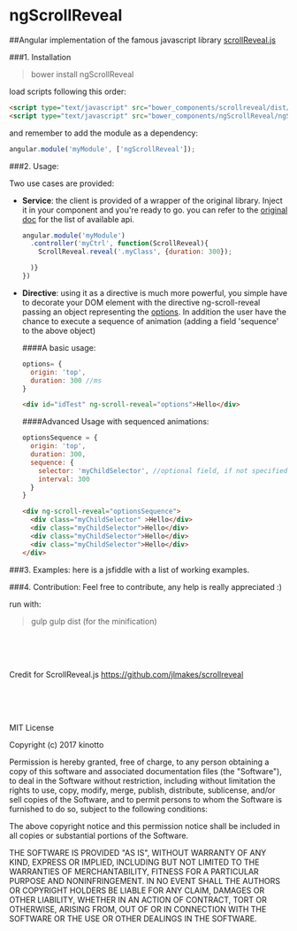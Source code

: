 # ngScrollReveal
##Angular implementation of the famous javascript library [scrollReveal.js](https://github.com/jlmakes/scrollreveal)


###1. Installation

> bower install ngScrollReveal


load scripts following this order:
```html
<script type="text/javascript" src="bower_components/scrollreveal/dist/scrollreveal.js"></script>
<script type="text/javascript" src="bower_components/ngScrollReveal/ngScrollReveal.min.js"></script>
```
and remember to add the module as a dependency:
```javascript
angular.module('myModule', ['ngScrollReveal']);
```


###2. Usage:

Two use cases are provided:

- **Service**: the client is provided of a wrapper of the original library. Inject it in your component and you're ready
to go. you can refer to the [original doc](https://github.com/jlmakes/scrollreveal) for the list of available api.

  ```javascript
  angular.module('myModule')
    .controller('myCtrl', function(ScrollReveal){
      ScrollReveal.reveal('.myClass', {duration: 300});

    )}
  })
  ```

- **Directive**: using it as a directive is much more powerful, you simple have to decorate your DOM element with
the directive ng-scroll-reveal passing an object representing the [options](https://github.com/jlmakes/scrollreveal).
In addition the user have the chance to execute a sequence of animation (adding a field 'sequence' to the above object)

  ####A basic usage:
  ```javascript
  options= {
    origin: 'top',
    duration: 300 //ms
  }
  ```
  ```html
  <div id="idTest" ng-scroll-reveal="options">Hello</div>
  ```


  ####Advanced Usage with sequenced animations:

  ```javascript
  optionsSequence = {
    origin: 'top',
    duration: 300,
    sequence: {
      selector: 'myChildSelector', //optional field, if not specified all the DIRECT children will be animated
      interval: 300
    }
  }
  ```

  ```html
  <div ng-scroll-reveal="optionsSequence">
    <div class="myChildSelector" >Hello</div>
    <div class="myChildSelector">Hello</div>
    <div class="myChildSelector">Hello</div>
    <div class="myChildSelector">Hello</div>
  </div>
  ```


###3. Examples:
here is a jsfiddle with a list of working examples.


###4. Contribution:
Feel free to contribute, any help is really appreciated :)


run with:

>gulp
>gulp dist (for the minification)



<br/><br/><br/>

Credit for ScrollReveal.js https://github.com/jlmakes/scrollreveal


<br/><br/><br/>



MIT License

Copyright (c) 2017 kinotto

Permission is hereby granted, free of charge, to any person obtaining a copy
of this software and associated documentation files (the "Software"), to deal
in the Software without restriction, including without limitation the rights
to use, copy, modify, merge, publish, distribute, sublicense, and/or sell
copies of the Software, and to permit persons to whom the Software is
furnished to do so, subject to the following conditions:

The above copyright notice and this permission notice shall be included in all
copies or substantial portions of the Software.

THE SOFTWARE IS PROVIDED "AS IS", WITHOUT WARRANTY OF ANY KIND, EXPRESS OR
IMPLIED, INCLUDING BUT NOT LIMITED TO THE WARRANTIES OF MERCHANTABILITY,
FITNESS FOR A PARTICULAR PURPOSE AND NONINFRINGEMENT. IN NO EVENT SHALL THE
AUTHORS OR COPYRIGHT HOLDERS BE LIABLE FOR ANY CLAIM, DAMAGES OR OTHER
LIABILITY, WHETHER IN AN ACTION OF CONTRACT, TORT OR OTHERWISE, ARISING FROM,
OUT OF OR IN CONNECTION WITH THE SOFTWARE OR THE USE OR OTHER DEALINGS IN THE
SOFTWARE.
